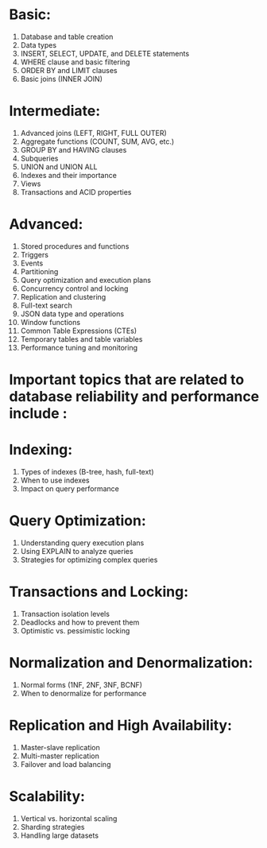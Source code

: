 # Basic:
  1. Database and table creation
  2. Data types
  3. INSERT, SELECT, UPDATE, and DELETE statements
  4. WHERE clause and basic filtering
  5. ORDER BY and LIMIT clauses
  6. Basic joins (INNER JOIN)

# Intermediate:
  1. Advanced joins (LEFT, RIGHT, FULL OUTER)
  2. Aggregate functions (COUNT, SUM, AVG, etc.)
  3. GROUP BY and HAVING clauses
  4. Subqueries
  5. UNION and UNION ALL
  6. Indexes and their importance
  7. Views
  8. Transactions and ACID properties

# Advanced:
  1. Stored procedures and functions
  2. Triggers
  3. Events
  4. Partitioning
  5. Query optimization and execution plans
  6. Concurrency control and locking
  7. Replication and clustering
  8. Full-text search
  9. JSON data type and operations
  10. Window functions
  11. Common Table Expressions (CTEs)
  12. Temporary tables and table variables
  13. Performance tuning and monitoring



# Important topics that are related to database reliability and performance include :

# Indexing:
  1. Types of indexes (B-tree, hash, full-text)
  2. When to use indexes
  3. Impact on query performance

# Query Optimization:
  1. Understanding query execution plans
  2. Using EXPLAIN to analyze queries
  3. Strategies for optimizing complex queries

# Transactions and Locking:
  1. Transaction isolation levels
  2. Deadlocks and how to prevent them
  3. Optimistic vs. pessimistic locking

# Normalization and Denormalization:
  1. Normal forms (1NF, 2NF, 3NF, BCNF)
  2. When to denormalize for performance

# Replication and High Availability:
  1. Master-slave replication
  2. Multi-master replication
  3. Failover and load balancing

# Scalability:
  1. Vertical vs. horizontal scaling
  2. Sharding strategies
  3. Handling large datasets

